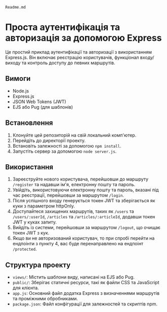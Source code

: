 ```plaintext
Readme.md
```

# Проста аутентифікація та авторизація за допомогою Express

Це простий приклад аутентифікації та авторизації з використанням Express.js. Він включає реєстрацію користувачів, функціонал входу/виходу та контроль доступу до певних маршрутів.

## Вимоги

- Node.js
- Express.js
- JSON Web Tokens (JWT)
- EJS або Pug (для шаблонів)

## Встановлення

1. Клонуйте цей репозиторій на свій локальний комп'ютер.
2. Перейдіть до директорії проекту.
3. Встановіть залежності за допомогою `npm install`.
4. Запустіть сервер за допомогою `node server.js`.

## Використання

1. Зареєструйте нового користувача, перейшовши до маршруту `/register` та надавши ім'я, електронну пошту та пароль.
2. Увійдіть, використовуючи електронну пошту та пароль, вказані під час реєстрації, перейшовши за маршрутом `/login`.
3. Після успішного входу генерується токен JWT та зберігається як куки з параметром httpOnly.
4. Доступайтеся захищених маршрутів, таких як `/users` та `/users/:userId`, `/articles` та `/articles/:articleId`, додавши токен JWT у куках запиту.
5. Вийдіть із системи, перейшовши за маршрутом `/logout`, що очищає токен JWT з кук.
6. Якщо ви не авторизований користувач, то при спробі перейти на ендпоінти з пункту 4, вас буде перенаправлено на ендпоінт `/protected`.

## Структура проекту

- `views/`: Містить шаблони виду, написані на EJS або Pug.
- `public/`: Зберігає статичні ресурси, такі як файли CSS та JavaScript для клієнта.
- `app.js`: Основний файл додатка Express з визначеннями маршрутів та проміжними обробниками.
- `package.json`: Файл конфігурації для залежностей та скриптів npm.

